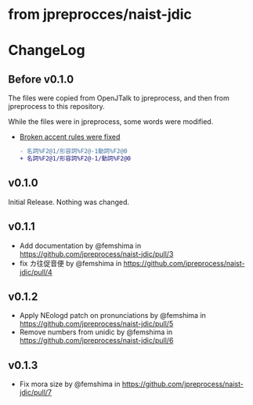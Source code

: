 # from jpreprocces/naist-jdic
# ChangeLog

## Before v0.1.0

The files were copied from OpenJTalk to jpreprocess,
and then from jpreprocess to this repository.

While the files were in jpreprocess, some words were modified.

* [Broken accent rules were fixed](https://github.com/jpreprocess/jpreprocess/commit/abadf7c1a2745e2de49c0ee760c3734ada41d820#diff-59216a03e32b0f71cc9bd619896bd04e153c46db349b913001d219c8734816e4)
  
  ```diff
  - 名詞%F2@1/形容詞%F2@-1動詞%F2@0
  + 名詞%F2@1/形容詞%F2@-1/動詞%F2@0
  ```

## v0.1.0

Initial Release. Nothing was changed.

## v0.1.1

* Add documentation by @femshima in <https://github.com/jpreprocess/naist-jdic/pull/3>
* fix カ往促音便 by @femshima in <https://github.com/jpreprocess/naist-jdic/pull/4>

## v0.1.2

* Apply NEologd patch on pronunciations by @femshima in <https://github.com/jpreprocess/naist-jdic/pull/5>
* Remove numbers from unidic by @femshima in <https://github.com/jpreprocess/naist-jdic/pull/6>

## v0.1.3

* Fix mora size by @femshima in <https://github.com/jpreprocess/naist-jdic/pull/7>
